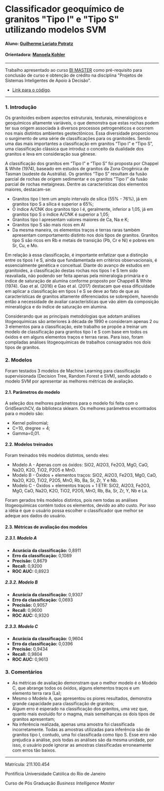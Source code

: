 
# Classificador geoquímico de granitos "Tipo I" e "Tipo S" utilizando modelos SVM

#### Aluno: [Guilherme Loriato Potratz](https://github.com/geoloriato)
#### Orientadora: [Manoela Kohler](https://github.com/manoelakohler) 

---

Trabalho apresentado ao curso [BI MASTER](https://ica.puc-rio.ai/bi-master) como pré-requisito para conclusão de curso e obtenção de crédito na disciplina "Projetos de Sistemas Inteligentes de Apoio à Decisão".


- [Link para o código](https://github.com/potratzguilherme/Classificador-de-granitos).

---

### 1. Introdução


Os granitoides exibem aspectos estruturais, texturais, mineralógicos e geoquímicos altamente variáveis, o que demonstra que estas rochas podem ter sua origem associada à diversos processos petrogenéticos e ocorrem nos mais distintos ambientes geotectônicos. Essa diversidade proporcionou o surgimento de uma série de classificações para os granitoides. Sendo uma das mais importantes a classificação em granitos “Tipo I” e “Tipo S”, uma classificação clássica que introduz o conceito da dualidade dos granitos e leva em consideração sua gênese.

A classificação dos granitos em “Tipo I” e “Tipo S” foi proposta por Chappel & White (1974), baseado em estudos de granitos da Zona Orogênica de Tasman (sudeste da Austrália). Os granitos “Tipo S” resultam da fusão parcial de rochas de origem sedimentar e os granitos “Tipo I” da fusão parcial de rochas metaígneas. Dentre as características dos elementos maiores, destacam-se:

- Granitos tipo I tem um amplo intervalo de sílica (55% - 76%), já em granitos tipo S a sílica é superior a 65%;
- O índice A/CNK dos granitos tipo I é, geralmente, inferior a 1,05, já em granitos tipo S o índice A/CNK é superior a 1,05;
- Granitos tipo I apresentam valores maiores de Ca, Na e K;
- Granitos tipo S são mais ricos em Al
- Da mesma maneira, os elementos traços e terras raras também apresentam comportamento distinto nos dois tipos de granitos. Granitos tipo S são ricos em Rb e metais de transição (Pb, Cr e Ni) e pobres em Sr, Cu, e Mo.

Em relação à essa classificação, é importante enfatizar que a distinção entre os tipos I e S, ainda que fundamentada em critérios observacionais, é essencialmente genética e conceitual. Diante do avanço de estudos em granitoides, a classificação destas rochas nos tipos I e S tem sido reavaliada, não podendo ser feita apenas pela mineralogia primária e o índice de saturação de alumina conforme proposto por Chappell & White (1974). Gao et al. (2016) e Gao et al. (2017) destacam que essa dificuldade em aplicar a classificação em tipos I e S se deve ao fato de que as características de granitos altamente diferenciados se sobrepõem, havendo então a necessidade de avaliar características que vão além da composição mineralógica e do índice de saturação em alumina.

Considerando que as principais metodologias que adotam análises litogeoquímicas são anteriores à década de 1990 e consideram apenas 2 ou 3 elementos para a classificação, este trabalho se propõe a treinar um modelo de classificação para granitos tipo I e S com base em todos os óxidos e em alguns elementos traços e terras raras. Para isso, foram compiladas análises litogeoquímicas de trabalhos consagrados nos dois tipos de granitos.

### 2. Modelos

Foram testados 3 modelos de Machine Learning para classificação supervisionada (Decision Tree, Random Forest e SVM), sendo adotado o modelo SVM por apresentar as melhores métricas de avaliação.

#### 2.1. Parâmetros do modelo

A seleção dos melhores parâmetros para o modelo foi feita com o GridSearchCV, da biblioteca sklearn. Os melhores parâmetros encontrados para o modelo são:

 - Kernel polinomial;
 - C=10, dregree = 4;
 - Gamma=0,01.

#### 2.2. Modelos treinados

Foram treinados três modelos distintos, sendo eles:

 - Modelo A - Apenas com os óxidos: SiO2, Al2O3, Fe2O3, MgO, CaO, Na2O, K2O, TiO2, P2O5 e MnO.
 - Modelo B - Óxidos + elementos traços: SiO2, Al2O3, Fe2O3, MgO, CaO, Na2O, K2O, TiO2, P2O5, MnO, Rb, Ba, Sr, Zr, Y e Nb.
 - Modelo C - Óxidos + elementos traços + 1 ETR: SiO2, Al2O3, Fe2O3, MgO, CaO, Na2O, K2O, TiO2, P2O5, MnO, Rb, Ba, Sr, Zr, Y, Nb e La.

Foram gerados três modelos distintos, pois nem todas as análises litogeoquímicas contém todos os elementos, devido ao alto custo. Por isso a idéia é que o usuário possa escolher o classificador que melhor se adeque aos dados do usuário.

#### 2.3. Métricas de avaliação dos modelos 

##### 2.3.1. Modelo A

 - **Acurácia da classificação:** 0,8911
 - **Erro da classificação:** 0,1089
 - **Precisão:** 0,8679
 - **Recall:** 0,9200
 - **ROC AUC:** 0,8923
 
##### 2.3.2. Modelo B

 - **Acurácia da classificação:** 0,9307
 - **Erro da classificação:** 0,0693
 - **Precisão:** 0,9057
 - **Recall:** 0,9600
 - **ROC AUC:** 0,9320
 
##### 2.3.3. Modelo C

 - **Acurácia da classificação:** 0,9604
 - **Erro da classificação:** 0,0396
 - **Precisão:** 0,9434
 - **Recall:** 0,9804
 - **ROC AUC:** 0,9613


### 3. Comentários

 - As métricas de avaliação demonstram que o melhor modelo é o Modelo C, que abrange todos os óxidos, alguns elementos traços e um elemento terra rara (La);
 - Mesmo o Modelo A, que apresentou os piores resultados, demonstra grande capacidade para classificação de granitos;
 - Algum erro é esperado na classificação dos granitos, uma vez que, quanto mais evoluído for o magma, mais semelhanças os dois tipos de granitos apresentam;
 - Na inferência realizada, apenas uma amostra foi classificada incorretamente. Todas as amostras utilizadas para inferência são de granitos tipo I, contudo, uma foi classificada como tipo S. Esse erro não prejudica a análise, pois todas as análises são da mesma unidade, por isso, o usuário pode ignorar as amostras classificadas erroneamente com erros tão baixos.

---

Matrícula: 211.100.454

Pontifícia Universidade Católica do Rio de Janeiro

Curso de Pós Graduação *Business Intelligence Master*
